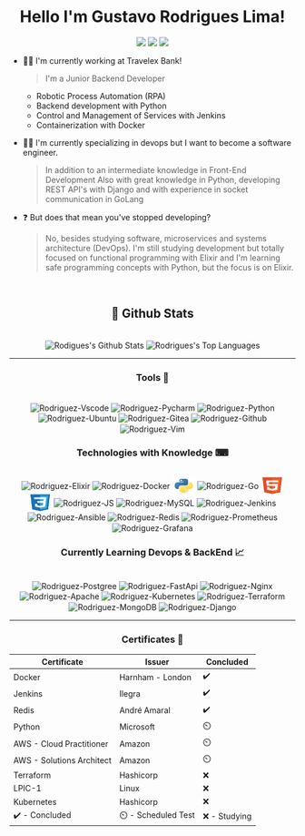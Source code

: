 <h1 align="center">
  Hello I'm Gustavo Rodrigues Lima!
</h1>

<p align="center">   
  <a href="mailto:gustavorodrigueslima2004@gmail.com" target="_blank"><img src="https://img.shields.io/badge/-Email-0D1117?style=for-the-badge&logo=gmail&logoColor=00B9EC"></a>
  <a href="https://www.linkedin.com/in/gustavo-rodrigues-lima-86289a210/" target="_blank"><img src="https://img.shields.io/badge/-LinkedIn-0D1117?style=for-the-badge&logo=linkedin&logoColor=00B9EC"></a> 
  <a href="https://www.instagram.com/offrodriguezzz" target="_blank"><img src="https://img.shields.io/badge/-Instagram-0D1117?style=for-the-badge&logo=instagram&logoColor=00B9EC"></a>
</p>
  

- 👨‍💻 I'm currently working at Travelex Bank!
  > I'm a Junior Backend Developer
  - Robotic Process Automation (RPA)
  - Backend development with Python
  - Control and Management of Services with Jenkins
  - Containerization with Docker
  
- ✍🏻 I'm currently specializing in devops but I want to become a software engineer.
  > In addition to an intermediate knowledge in Front-End Development
  > Also with great knowledge in Python, developing REST API's with Django and with experience in socket communication in GoLang

- ❓ But does that mean you've stopped developing?
  > No, besides studying software, microservices and systems architecture (DevOps). I'm still studying development but totally focused on functional programming with Elixir and I'm learning safe programming concepts with Python, but the focus is on Elixir.
 <br>
 

<h2 align="center">📃 Github Stats</h2>

<br/>

<div>
  
  <div align="center">
    <img alt="Rodigues's Github Stats" src="https://github-readme-stats.vercel.app/api?username=gurodrigues-dev&show_icons=true&include_all_commits=true&count_private=true&theme=react&hide_border=true&bg_color=0D1117&title_color=00B9EC&icon_color=00B9EC" height="180"/>
    <img alt="Rodrigues's Top Languages" src="https://github-readme-stats.vercel.app/api/top-langs/?username=gurodrigues-dev&langs_count=10&layout=compact&theme=react&hide_border=true&bg_color=0D1117&title_color=00B9EC&icon_color=00B9EC" height="180"/>
    <br/>
  </div>

<hr/>

<div align="center">

 ### Tools 🔧

  <div style="display: inline_block"><br>

  
  <img align="center" alt="Rodriguez-Vscode" height="30" width="40" src="https://cdn.jsdelivr.net/gh/devicons/devicon/icons/vscode/vscode-original.svg">
  <img align="center" alt="Rodriguez-Pycharm" height="30" width="40" src="https://cdn.jsdelivr.net/gh/devicons/devicon/icons/pycharm/pycharm-original.svg">
  <img align="center" alt="Rodriguez-Python" height="30" width="40" src="https://cdn.jsdelivr.net/gh/devicons/devicon/icons/linux/linux-original.svg">
  <img align="center" alt="Rodriguez-Ubuntu" height="30" width="40" src="https://cdn.jsdelivr.net/gh/devicons/devicon/icons/ubuntu/ubuntu-plain.svg">
  <img align="center" alt="Rodriguez-Gitea" height="30" width="40" src="https://cdn.jsdelivr.net/gh/devicons/devicon/icons/git/git-original.svg">
  <img align="center" alt="Rodriguez-Github" height="30" width="40" src="https://cdn.jsdelivr.net/gh/devicons/devicon/icons/github/github-original.svg">
  <img align="center" alt="Rodriguez-Vim" height="30" width="40" src="https://cdn.jsdelivr.net/gh/devicons/devicon/icons/vim/vim-original.svg">
 
### Technologies with Knowledge ⌨

<div>
  <div style="display: inline_block"><br>
  <img align="center" alt="Rodriguez-Elixir" height="30" width="40" src="https://cdn.jsdelivr.net/gh/devicons/devicon/icons/elixir/elixir-original.svg">
  <img align="center" alt="Rodriguez-Docker" height="30" width="40" src="https://cdn.jsdelivr.net/gh/devicons/devicon/icons/docker/docker-original-wordmark.svg">
  <img align="center" alt="Rodriguez-Python" height="30" width="40" src="https://raw.githubusercontent.com/devicons/devicon/master/icons/python/python-original.svg">
  <img align="center" alt="Rodriguez-Go" height="30" width="40" src="https://cdn.jsdelivr.net/gh/devicons/devicon/icons/go/go-original-wordmark.svg">
  <img align="center" alt="Rodriguez-HTML" height="30" width="40" src="https://raw.githubusercontent.com/devicons/devicon/master/icons/html5/html5-original.svg">
  <img align="center" alt="Rodriguez-CSS" height="30" width="40" src="https://raw.githubusercontent.com/devicons/devicon/master/icons/css3/css3-original.svg">
  <img align="center" alt="Rodriguez-JS" height="30" width="40" src="https://cdn.jsdelivr.net/gh/devicons/devicon/icons/javascript/javascript-original.svg">
  <img align="center" alt="Rodriguez-MySQL" height="30" width="40" src="https://cdn.jsdelivr.net/gh/devicons/devicon/icons/mysql/mysql-original.svg">
  <img align="center" alt="Rodriguez-Jenkins" height="30" width="40" src="https://cdn.jsdelivr.net/gh/devicons/devicon/icons/jenkins/jenkins-original.svg">
  <img align="center" alt="Rodriguez-Ansible" height="30" width="40" src="https://cdn.jsdelivr.net/gh/devicons/devicon/icons/ansible/ansible-original.svg">
  <img align="center" alt="Rodriguez-Redis" height="30" width="40" src="https://cdn.jsdelivr.net/gh/devicons/devicon/icons/redis/redis-plain-wordmark.svg">
  <img align="center" alt="Rodriguez-Prometheus" height="30" width="40" src="https://cdn.jsdelivr.net/gh/devicons/devicon/icons/prometheus/prometheus-original.svg">
  <img align="center" alt="Rodriguez-Grafana" height="30" width="40" src="https://cdn.jsdelivr.net/gh/devicons/devicon/icons/grafana/grafana-original.svg">
  
 ### Currently Learning Devops & BackEnd 📈
 
<div>
  <div style="display: inline_block"><br>
  <img align="center" alt="Rodriguez-Postgree" height="30" width="40" src="https://cdn.jsdelivr.net/gh/devicons/devicon/icons/postgresql/postgresql-original.svg">
  <img align="center" alt="Rodriguez-FastApi" height="30" width="40" src="https://cdn.jsdelivr.net/gh/devicons/devicon/icons/fastapi/fastapi-original.svg">
  <img align="center" alt="Rodriguez-Nginx" height="30" width="40" src="https://cdn.jsdelivr.net/gh/devicons/devicon/icons/nginx/nginx-original.svg">
  <img align="center" alt="Rodriguez-Apache" height="30" width="40" src="https://cdn.jsdelivr.net/gh/devicons/devicon/icons/apache/apache-original.svg">
  <img align="center" alt="Rodriguez-Kubernetes" height="30" width="40" src="https://cdn.jsdelivr.net/gh/devicons/devicon/icons/kubernetes/kubernetes-plain.svg">
  <img align="center" alt="Rodriguez-Terraform" height="30" width="40" src="https://cdn.jsdelivr.net/gh/devicons/devicon/icons/terraform/terraform-original.svg">
  <img align="center" alt="Rodriguez-MongoDB" height="30" width="40" src="https://cdn.jsdelivr.net/gh/devicons/devicon/icons/mongodb/mongodb-original.svg">
  <img align="center" alt="Rodriguez-Django" height="30" width="40" src="https://cdn.jsdelivr.net/gh/devicons/devicon/icons/django/django-plain.svg">
  
  <hr/>
</div>

### Certificates 🧾

| Certificate | Issuer | Concluded |
|--- |--- |--- |
| Docker | Harnham - London | ✔️ |
| Jenkins | Ilegra | ✔️ |
| Redis | André Amaral | ✔️ |
| Python | Microsoft | ⏲️ |
| AWS - Cloud Practitioner | Amazon | ⏲️ |
| AWS - Solutions Architect | Amazon | ⏲️ |
| Terraform | Hashicorp | ❌ |
| LPIC-1 | Linux | ❌ |
| Kubernetes | Hashicorp | ❌ |
| ✔️ - Concluded | ⏲️ - Scheduled Test | ❌ - Studying |



